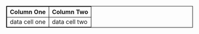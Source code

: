 <!--ts-->


<!-- Created by https://github.com/ekalinin/github-markdown-toc -->
<!-- Added by: gil_diy, at: Wed 18 Jan 2023 08:35:13 PM IST -->

<!--te-->

<style>
table {
    border-collapse: collapse;
}
table, th, td {
   border: 1px solid black;
}
blockquote {
    border-left: solid blue;
    padding-left: 10px;
}
</style>

| Column One    | Column Two    |                                                                                                                                                   
| ---           | ---           |                                                                                                                                                   
| data cell one | data cell two |  